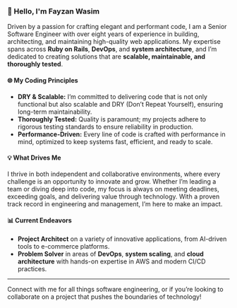### 👋 Hello, I'm Fayzan Wasim

Driven by a passion for crafting elegant and performant code, I am a Senior Software Engineer with over eight years of experience in building, architecting, and maintaining high-quality web applications. My expertise spans across **Ruby on Rails**, **DevOps**, and **system architecture**, and I’m dedicated to creating solutions that are **scalable, maintainable, and thoroughly tested**.

#### 🌐 My Coding Principles
- **DRY & Scalable:** I’m committed to delivering code that is not only functional but also scalable and DRY (Don’t Repeat Yourself), ensuring long-term maintainability.
- **Thoroughly Tested:** Quality is paramount; my projects adhere to rigorous testing standards to ensure reliability in production.
- **Performance-Driven:** Every line of code is crafted with performance in mind, optimized to keep systems fast, efficient, and ready to scale.

#### 💡 What Drives Me
I thrive in both independent and collaborative environments, where every challenge is an opportunity to innovate and grow. Whether I’m leading a team or diving deep into code, my focus is always on meeting deadlines, exceeding goals, and delivering value through technology. With a proven track record in engineering and management, I’m here to make an impact.

#### 📊 Current Endeavors
- **Project Architect** on a variety of innovative applications, from AI-driven tools to e-commerce platforms.
- **Problem Solver** in areas of **DevOps**, **system scaling**, and **cloud architecture** with hands-on expertise in AWS and modern CI/CD practices.

---

Connect with me for all things software engineering, or if you’re looking to collaborate on a project that pushes the boundaries of technology!

